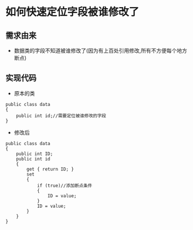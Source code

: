 # 如何快速定位字段被谁修改了

## 需求由来

- 数据类的字段不知道被谁修改了(因为有上百处引用修改,所有不方便每个地方断点)

## 实现代码
- 原本的类
```
public class data
{
    public int id;//需要定位被谁修改的字段
}
```
- 修改后
```
public class data
{
    public int ID;
    public int id
    {
        get { return ID; }
        set
        {
            if (true)//添加断点条件
            {
                ID = value;
            }
            ID = value;
        }
    }
}
```